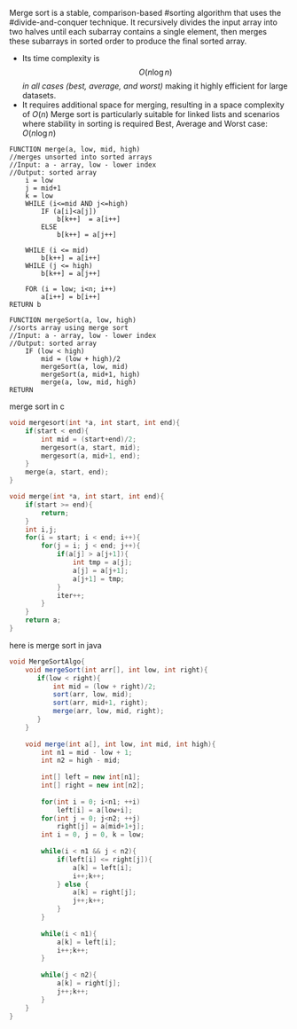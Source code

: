 Merge sort is a stable, comparison-based #sorting algorithm that uses the #divide-and-conquer technique. It recursively divides the input array into two halves until each subarray contains a single element, then merges these subarrays in sorted order to produce the final sorted array. 
- Its time complexity is$$O(n \log n)$$ *in all cases (best, average, and worst)* making it highly efficient for large datasets.
- It requires additional space for merging, resulting in a space complexity of $O(n)$ Merge sort is particularly suitable for linked lists and scenarios where stability in sorting is required
Best, Average and Worst case: $O(n\log n)$
```al
FUNCTION merge(a, low, mid, high)
//merges unsorted into sorted arrays
//Input: a - array, low - lower index
//Output: sorted array
	i = low
	j = mid+1
	k = low
	WHILE (i<=mid AND j<=high)
		IF (a[i]<a[j])
			b[k++]  = a[i++]
		ELSE
			b[k++] = a[j++]
	
	WHILE (i <= mid)
		b[k++] = a[i++]
	WHILE (j <= high) 
		b[k++] = a[j++]
	
	FOR (i = low; i<n; i++)
		a[i++] = b[i++]
RETURN b

FUNCTION mergeSort(a, low, high)
//sorts array using merge sort
//Input: a - array, low - lower index
//Output: sorted array
	IF (low < high)
		mid = (low + high)/2
		mergeSort(a, low, mid)
		mergeSort(a, mid+1, high)
		merge(a, low, mid, high)
RETURN
```

merge sort in c
```c
void mergesort(int *a, int start, int end){
	if(start < end){
		int mid = (start+end)/2;
		mergesort(a, start, mid);
		mergesort(a, mid+1, end);
	}
	merge(a, start, end);
}

void merge(int *a, int start, int end){
	if(start >= end){
		return;
	}
	int i,j;
	for(i = start; i < end; i++){
		for(j = i; j < end; j++){
			if(a[j] > a[j+1]){
				int tmp = a[j];
				a[j] = a[j+1];
				a[j+1] = tmp;
			}
			iter++;
		}
	}
	return a;	
}
```
here is merge sort in java
```java
void MergeSortAlgo{
    void mergeSort(int arr[], int low, int right){
       if(low < right){
           int mid = (low + right)/2;
           sort(arr, low, mid);
           sort(arr, mid+1, right);
           merge(arr, low, mid, right);
       }
    }
    
    void merge(int a[], int low, int mid, int high){
        int n1 = mid - low + 1;
        int n2 = high - mid;
        
        int[] left = new int[n1];
        int[] right = new int[n2];
        
        for(int i = 0; i<n1; ++i)
            left[i] = a[low+i];
        for(int j = 0; j<n2; ++j)
            right[j] = a[mid+1+j];
        int i = 0, j = 0, k = low;
        
        while(i < n1 && j < n2){
            if(left[i] <= right[j]){
                a[k] = left[i];
                i++;k++;
            } else {
                a[k] = right[j];
                j++;k++;
            }
        }
        
        while(i < n1){
            a[k] = left[i];
            i++;k++;
        }
        
        while(j < n2){
            a[k] = right[j];
            j++;k++;
        }
    }
}
```